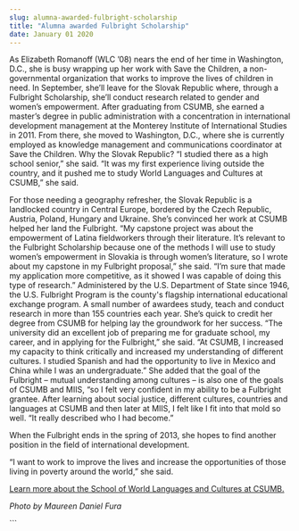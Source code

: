 ```yaml
---
slug: alumna-awarded-fulbright-scholarship
title: "Alumna awarded Fulbright Scholarship"
date: January 01 2020
---
```


 
<p>
  As Elizabeth Romanoff (WLC ’08) nears the end of her time in Washington, D.C.,
  she is busy wrapping up her work with Save the Children, a non-governmental
  organization that works to improve the lives of children in need. In
  September, she’ll leave for the Slovak Republic where, through a Fulbright
  Scholarship, she’ll conduct research related to gender and women’s
  empowerment. After graduating from CSUMB, she earned a master’s degree in
  public administration with a concentration in international development
  management at the Monterey Institute of International Studies in 2011. From
  there, she moved to Washington, D.C., where she is currently employed as
  knowledge management and communications coordinator at Save the Children. Why
  the Slovak Republic? “I studied there as a high school senior,” she said. “It
  was my first experience living outside the country, and it pushed me to study
  World Languages and Cultures at CSUMB,” she said.
</p>
<p>
  For those needing a geography refresher, the Slovak Republic is a landlocked
  country in Central Europe, bordered by the Czech Republic, Austria, Poland,
  Hungary and Ukraine. She’s convinced her work at CSUMB helped her land the
  Fulbright. “My capstone project was about the empowerment of Latina
  fieldworkers through their literature. It’s relevant to the Fulbright
  Scholarship because one of the methods I will use to study women’s empowerment
  in Slovakia is through women’s literature, so I wrote about my capstone in my
  Fulbright proposal,” she said. “I’m sure that made my application more
  competitive, as it showed I was capable of doing this type of research.”
  Administered by the U.S. Department of State since 1946, the U.S. Fulbright
  Program is the county's flagship international educational exchange program. A
  small number of awardees study, teach and conduct research in more than 155
  countries each year. She’s quick to credit her degree from CSUMB for helping
  lay the groundwork for her success. “The university did an excellent job of
  preparing me for graduate school, my career, and in applying for the
  Fulbright,” she said. “At CSUMB, I increased my capacity to think critically
  and increased my understanding of different cultures. I studied Spanish and
  had the opportunity to live in Mexico and China while I was an undergraduate.”
  She added that the goal of the Fulbright – mutual understanding among cultures
  – is also one of the goals of CSUMB and MIIS, “so I felt very confident in my
  ability to be a Fulbright grantee. After learning about social justice,
  different cultures, countries and languages at CSUMB and then later at MIIS, I
  felt like I fit into that mold so well. “It really described who I had
  become.”
</p>
<p>
  When the Fulbright ends in the spring of 2013, she hopes to find another
  position in the field of international development.
</p>
<p>
  “I want to work to improve the lives and increase the opportunities of those
  living in poverty around the world,” she said.
</p>
<p>
  <a href="https://wlc.csumb.edu/"
    >Learn more about the School of World Languages and Cultures at CSUMB.</a
  >
</p>
<p><em>Photo by Maureen Daniel Fura</em></p>
```
